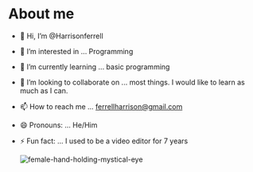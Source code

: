 # About me

- 👋 Hi, I’m @Harrisonferrell
- 👀 I’m interested in ... Programming
- 🌱 I’m currently learning ... basic programming
- 💞️ I’m looking to collaborate on ... most things. I would like to learn as much as I can.
- 📫 How to reach me ... ferrellharrison@gmail.com
- 😄 Pronouns: ... He/Him
- ⚡ Fun fact: ... I used to be a video editor for 7 years


  <picture>
    <source media="(prefers-color-scheme: dark)" srcset="https://cdn.vectorstock.com/i/500p/96/24/eye-magnified-by-hand-holding-magnifying-glass-vector-52079624.avif">
    <source media="(prefers-color-scheme: light)" srcset="https://ctl.s6img.com/society6/img/tv2FJhou9N1CIok9V9Ghjz7agEQ/w_700/prints/~artwork/s6-original-art-uploads/society6/uploads/misc/3398ac5987ba47cb847b85bd8379eeaa/~~/mystical-eye-with-sun-and-lines-minimal-abstract-geometric-in-black-and-gold-prints.jpg?attempt=0">
    <img alt="female-hand-holding-mystical-eye" src="https://c7.alamy.com/comp/2R4RDTG/female-hand-holding-a-mystical-eye-magical-witch-tattoo-mystery-concept-fortune-teller-boho-sticker-vintage-icon-all-seeing-masonic-eye-line-ar-2R4RDTG.jpg">
  </picture>
  
